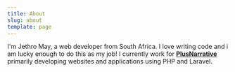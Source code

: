 ```yaml
---
title: About
slug: about
template: page
---
```


I'm Jethro May, a web developer from South Africa. I love writing code and i am lucky enough to do this as my job! I currently work for [__**PlusNarrative**__](https://plusnarrative.com/) primarily developing websites and applications using PHP and Laravel.